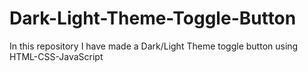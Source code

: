 # Dark-Light-Theme-Toggle-Button
In this repository I have made a Dark/Light Theme toggle button using HTML-CSS-JavaScript

